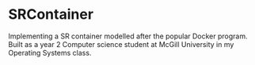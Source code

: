 # SRContainer
Implementing a SR container modelled after the popular Docker program. Built as a year 2 Computer science student at McGill University in my Operating Systems class.
